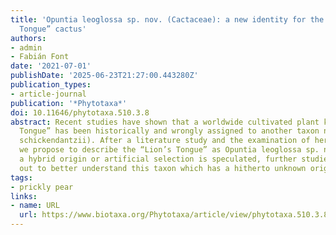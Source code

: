 ```yaml
---
title: 'Opuntia leoglossa sp. nov. (Cactaceae): a new identity for the aloctone “Lion’s
  Tongue” cactus'
authors:
- admin
- Fabián Font
date: '2021-07-01'
publishDate: '2025-06-23T21:27:00.443280Z'
publication_types:
- article-journal
publication: '*Phytotaxa*'
doi: 10.11646/phytotaxa.510.3.8
abstract: Recent studies have shown that a worldwide cultivated plant known as “Lion’s
  Tongue” has been historically and wrongly assigned to another taxon name (Opuntia
  schickendantzii). After a literature study and the examination of herbarium specimens,
  we propose to describe the “Lion’s Tongue” as Opuntia leoglossa sp. nov. Although
  a hybrid origin or artificial selection is speculated, further studies must be carried
  out to better understand this taxon which has a hitherto unknown origin.
tags:
- prickly pear
links:
- name: URL
  url: https://www.biotaxa.org/Phytotaxa/article/view/phytotaxa.510.3.8
---
```

